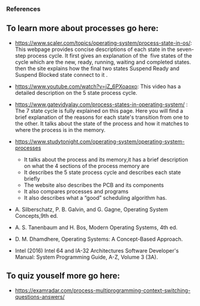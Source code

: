 ### References

## To learn more about processes go here:
* https://www.scaler.com/topics/operating-system/process-state-in-os/:
  This webpage provides concise descriptions of each state in the seven-step process cycle. It first gives an explanation of the  five states of the cycle which are the new, ready, running, waiting and completed states. then the site  explains how the final two states Suspend Ready and Suspend Blocked state connect to it .
* https://www.youtube.com/watch?v=jZ_6PXoaoxo:
This video has a detailed description on the 5 state process cycle.

* https://www.gatevidyalay.com/process-states-in-operating-system/ :
The 7 state cycle is fully explained on this page. Here you will find a brief explanation of the reasons for each state's transition from one to the other. It talks about the state of the process and how it matches to where the process is in the memory.

* https://www.studytonight.com/operating-system/operating-system-processes

  - It talks about the process and its memory,it has a brief description on what the 4 sections of the process memory are
  - It describes the 5 state process cycle and describes each state briefly
  - The website also describes the PCB and its components
  - It also compares processes and programs
  - It also describes what a “good” scheduling algorithm has.

* A. Silberschatz, P. B. Galvin, and G. Gagne, Operating System Concepts,9th ed.
*  A. S. Tanenbaum and H. Bos, Modern Operating Systems, 4th ed.
*  D. M. Dhamdhere, Operating Systems: A Concept-Based Approach.

* Intel (2016) Intel 64 and IA-32 Architectures Software Developer's Manual: System Programming Guide, A-Z, Volume 3 (3A).
## To quiz youself more go here:
* https://examradar.com/process-multiprogramming-context-switching-questions-answers/

